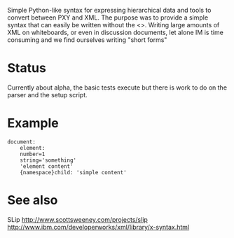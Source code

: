 Simple Python-like syntax for expressing hierarchical data and tools to convert between PXY and XML. The purpose was to provide a simple syntax that can easily be written without the <>. Writing large amounts of XML on whiteboards, or even in discussion documents, let alone IM is time consuming and we find ourselves writing "short forms"

# Status

Currently about alpha, the basic tests execute but there is work to do on the parser and the setup script.

# Example

    document:
        element:
        number=1
        string='something'
        'element content'
        {namespace}child: 'simple content'

# See also

SLip http://www.scottsweeney.com/projects/slip
http://www.ibm.com/developerworks/xml/library/x-syntax.html
